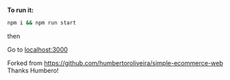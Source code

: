 **To run it:**

```bash
npm i && npm run start
```

then

Go to [localhost:3000](http://localhost:3000)

Forked from https://github.com/humbertoroliveira/simple-ecommerce-web Thanks Humbero!
